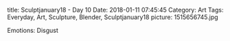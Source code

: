 title: Sculptjanuary18 - Day 10
Date: 2018-01-11 07:45:45
Category: Art
Tags: Everyday, Art, Sculpture, Blender, Sculptjanuary18
picture: 1515656745.jpg

Emotions: Disgust

